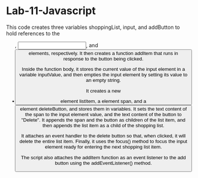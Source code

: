 # Lab-11-Javascript
This code creates three variables shoppingList, input, and addButton to hold references to the <ul>, <input>, and <button> elements, respectively. It then creates a function addItem that runs in response to the button being clicked.

Inside the function body, it stores the current value of the input element in a variable inputValue, and then empties the input element by setting its value to an empty string.

It creates a new <li> element listItem, a <span> element span, and a <button> element deleteButton, and stores them in variables. It sets the text content of the span to the input element value, and the text content of the button to "Delete". It appends the span and the button as children of the list item, and then appends the list item as a child of the shopping list.

It attaches an event handler to the delete button so that, when clicked, it will delete the entire list item. Finally, it uses the focus() method to focus the input element ready for entering the next shopping list item.

The script also attaches the addItem function as an event listener to the add button using the addEventListener() method.
